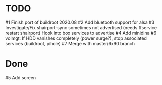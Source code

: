 TODO
====
#1 Finish port of buildroot 2020.08
#2 Add bluetooth support for alsa
#3 Investigate/Fix shairport-sync sometimes not advertised (needs ffservice restart shairport)
	Hook into box services to advertise
#4 Add minidlna
#6 volmgt: If HDD vanishes completely (power surge?), stop associated services (buildroot, pihole)
#7 Merge with master/6x90 branch

Done
====
#5 Add screen
